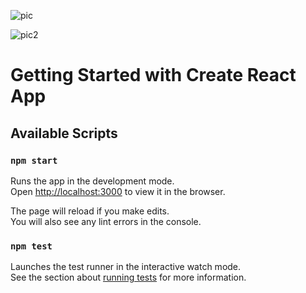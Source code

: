 ![pic](https://user-images.githubusercontent.com/57997190/129589712-cc9a5fb5-7a42-4996-930e-5ae935619431.png)

![pic2](https://user-images.githubusercontent.com/57997190/129589821-9b156fe4-dd20-4009-8edf-afd248eb2a76.png)








# Getting Started with Create React App


## Available Scripts


### `npm start`

Runs the app in the development mode.\
Open [http://localhost:3000](http://localhost:3000) to view it in the browser.

The page will reload if you make edits.\
You will also see any lint errors in the console.

### `npm test`

Launches the test runner in the interactive watch mode.\
See the section about [running tests](https://facebook.github.io/create-react-app/docs/running-tests) for more information.

